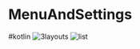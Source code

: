 # MenuAndSettings
#kotlin
![3layouts](https://user-images.githubusercontent.com/81194285/138364866-97576b92-00ab-4ab1-a399-d0e983235eae.png)
![list](https://user-images.githubusercontent.com/81194285/138364962-ce814973-bf2c-4115-b052-a742da5bb898.png)
